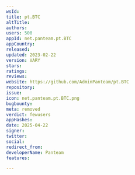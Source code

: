 ```yaml
---
wsId: 
title: pt.BTC
altTitle: 
authors: 
users: 500
appId: net.panteam.pt.BTC
appCountry: 
released: 
updated: 2023-02-22
version: VARY
stars: 
ratings: 
reviews: 
website: https://github.com/AdminPanteam/pt.BTC
repository: 
issue: 
icon: net.panteam.pt.BTC.png
bugbounty: 
meta: removed
verdict: fewusers
appHashes: 
date: 2025-04-22
signer: 
twitter: 
social: 
redirect_from: 
developerName: Panteam
features: 

---
```


